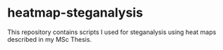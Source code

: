 # heatmap-steganalysis
This repository contains scripts I used for steganalysis using heat maps described in my MSc Thesis.
